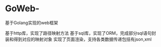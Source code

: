 # GoWeb-
基于Golang实现的web框架


基于http库，实现了路径映射方法
基于sql库，实现了ORM，完成部分sql语句封装和得到对应的映射对象
实现了页面渲染，支持各类数据传递包括有json,xml
